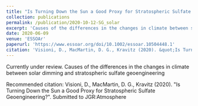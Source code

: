 ```yaml
---
title: "Is Turning Down the Sun a Good Proxy for Stratospheric Sulfate Geoengineering?"
collection: publications
permalink: /publication/2020-10-12-SG_solar
excerpt: 'Causes of the differences in the changes in climate between solar dimming and stratospheric sulfate geoengineering'
date: 2020-06-09
venue: 'ESSOAr'
paperurl: 'https://www.essoar.org/doi/10.1002/essoar.10504448.1'
citation: 'Visioni, D., MacMartin, D. G., Kravitz (2020). &quot;Is Turning Down the Sun a Good Proxy for Stratospheric Sulfate Geoengineering?&quot;. Submitted to JGR:Atmosphere'
---
```

Currently under review. Causes of the differences in the changes in climate between solar dimming and stratospheric sulfate geoengineering

Recommended citation: Visioni, D., MacMartin, D. G., Kravitz (2020). &quot;Is Turning Down the Sun a Good Proxy for Stratospheric Sulfate Geoengineering?&quot;. Submitted to JGR:Atmosphere